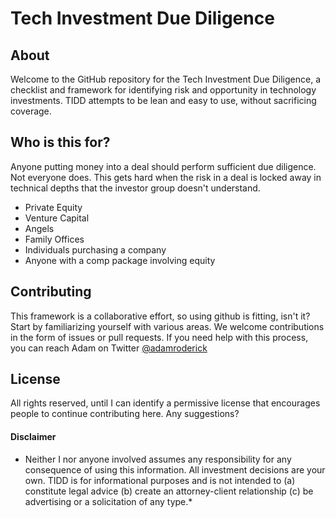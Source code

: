 # Tech Investment Due Diligence

## About

Welcome to the GitHub repository for the Tech Investment Due Diligence, a checklist and framework for identifying risk and opportunity in technology investments. TIDD attempts to be lean and easy to use, without sacrificing coverage. 

## Who is this for?

Anyone putting money into a deal should perform sufficient due diligence. Not everyone does. This gets hard when the risk in a deal is locked away in technical depths that the investor group doesn't understand. 

* Private Equity
* Venture Capital
* Angels
* Family Offices
* Individuals purchasing a company
* Anyone with a comp package involving equity

## Contributing

This framework is a collaborative effort, so using github is fitting, isn't it? Start by familiarizing yourself with various areas. We welcome contributions in the form of issues or pull requests. If you need help with this process, you can reach Adam on Twitter [@adamroderick](http://www.twitter.com/adamroderick)

## License

All rights reserved, until I can identify a permissive license that encourages people to continue contributing here. Any suggestions?

#### Disclaimer

* Neither I nor anyone involved assumes any responsibility for any consequence of using this information. All investment decisions are your own. TIDD is for informational purposes and is not intended to (a) constitute legal advice (b) create an attorney-client relationship (c) be advertising or a solicitation of any type.*

